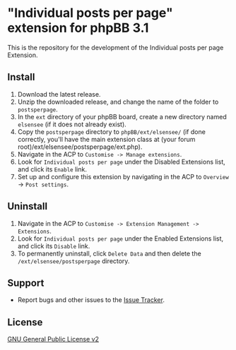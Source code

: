 # "Individual posts per page" extension for phpBB 3.1

This is the repository for the development of the Individual posts per page Extension.

## Install

1. Download the latest release.
2. Unzip the downloaded release, and change the name of the folder to `postsperpage`.
3. In the `ext` directory of your phpBB board, create a new directory named `elsensee` (if it does not already exist).
4. Copy the `postsperpage` directory to `phpBB/ext/elsensee/` (if done correctly, you'll have the main extension class at (your forum root)/ext/elsensee/postsperpage/ext.php).
5. Navigate in the ACP to `Customise -> Manage extensions`.
6. Look for `Individual posts per page` under the Disabled Extensions list, and click its `Enable` link.
7. Set up and configure this extension by navigating in the ACP to `Overview` -> `Post settings`.

## Uninstall

1. Navigate in the ACP to `Customise -> Extension Management -> Extensions`.
2. Look for `Individual posts per page` under the Enabled Extensions list, and click its `Disable` link.
3. To permanently uninstall, click `Delete Data` and then delete the `/ext/elsensee/postsperpage` directory.

## Support

* Report bugs and other issues to the [Issue Tracker](https://github.com/Elsensee/phpbb-ext-posts-per-page/issues).

## License
[GNU General Public License v2](http://opensource.org/licenses/GPL-2.0)